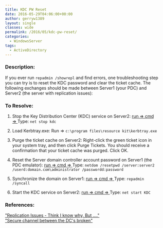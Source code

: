 ```yaml
---
title: KDC PW Reset
date: 2016-05-29T04:06:00+00:00
author: gerryw1389
layout: single
classes: wide
permalink: /2016/05/kdc-pw-reset/
categories:
  - WindowsServer
tags:
  - ActiveDirectory
---
```

<!--more-->

### Description:

If you ever run `repadmin /showrepl` and find errors, one troubleshooting step you can try is to reset the KDC password and clear the ticket cache. The following exchanges should be made between Server1 (your PDC) and Server2 (the server with replication issues):

### To Resolve:

1. Stop the Key Distribution Center (KDC) service on Server2: [run => cmd => ](https://automationadmin.com/2016/05/command-prompt-overview/) Type: `net stop kdc`

2. Load Kerbtray.exe: Run => `c:\program files\resource kit\kerbtray.exe`

3. Purge the ticket cache on Server2: Right-click the green ticket icon in your system tray, and then click Purge Tickets. You should receive a confirmation that your ticket cache was purged. Click OK.

4. Reset the Server domain controller account password on Server1 (the PDC emulator): [run => cmd => ](https://automationadmin.com/2016/05/command-prompt-overview/) Type: `netdom /resetpwd /server:server2 /userd:domain.com\administrator /passwordd:password`

5. Synchronize the domain on Server1: [run => cmd => ](https://automationadmin.com/2016/05/command-prompt-overview/) Type: `repadmin /syncall`

6. Start the KDC service on Server2: [run => cmd => ](https://automationadmin.com/2016/05/command-prompt-overview/) Type: `net start KDC`

### References:

["Replication Issues - Think I know why, But ...."](https://www.reddit.com/r/sysadmin/comments/4eb33p/replication_issues_think_i_know_why_but/)  
["Secure channel between the DC's broken"](https://sandeshdubey.wordpress.com/page/2/)  
